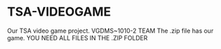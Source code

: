 # TSA-VIDEOGAME
Our TSA video game project.
VGDMS~1010-2 TEAM
The .zip file has our game.
YOU NEED ALL FILES IN THE .ZIP FOLDER
